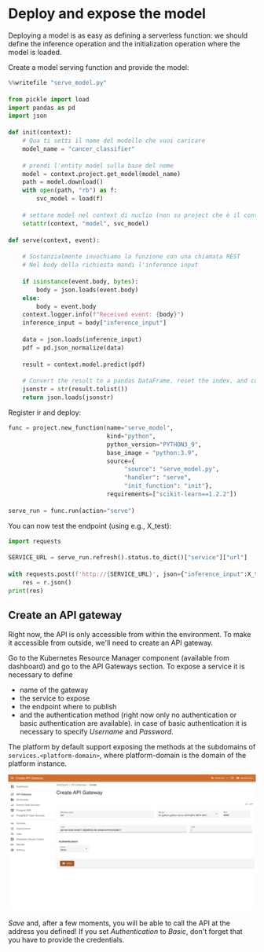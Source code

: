 # Deploy and expose the model

Deploying a model is as easy as defining a serverless function: we should define the inference operation and the initialization
operation where the model is loaded.

Create a model serving function and provide the model:
``` python
%%writefile "serve_model.py"

from pickle import load
import pandas as pd
import json

def init(context):
    # Qua ti setti il nome del modello che vuoi caricare
    model_name = "cancer_classifier"

    # prendi l'entity model sulla base del nome
    model = context.project.get_model(model_name)
    path = model.download()
    with open(path, "rb") as f:
        svc_model = load(f)
    
    # settare model nel context di nuclio (non su project che è il context nostro)
    setattr(context, "model", svc_model)

def serve(context, event):

    # Sostanzialmente invochiamo la funzione con una chiamata REST
    # Nel body della richiesta mandi l'inference input
    
    if isinstance(event.body, bytes):
        body = json.loads(event.body)
    else:
        body = event.body
    context.logger.info(f"Received event: {body}")
    inference_input = body["inference_input"]
    
    data = json.loads(inference_input)
    pdf = pd.json_normalize(data)

    result = context.model.predict(pdf)

    # Convert the result to a pandas DataFrame, reset the index, and convert to a list
    jsonstr = str(result.tolist())
    return json.loads(jsonstr)
```

Register ir and deploy:
``` python
func = project.new_function(name="serve_model",
                            kind="python",
                            python_version="PYTHON3_9",
                            base_image = "python:3.9",
                            source={
                                 "source": "serve_model.py",
                                 "handler": "serve",
                                 "init_function": "init"},
                            requirements=["scikit-learn==1.2.2"])

serve_run = func.run(action="serve")
```

You can now test the endpoint (using e.g., X_test):
``` python
import requests

SERVICE_URL = serve_run.refresh().status.to_dict()["service"]["url"]

with requests.post(f'http://{SERVICE_URL}', json={"inference_input":X_test.to_json(orient='records')}) as r:
    res = r.json()
print(res)
```

## Create an API gateway

Right now, the API is only accessible from within the environment. To make it accessible from outside, we'll need to create an API gateway.

Go to the Kubernetes Resource Manager component (available from dashboard) and go to the API Gateways section. To expose a service it is necessary to define

- name of the gateway
- the service to expose
- the endpoint where to publish
- and the authentication method (right now only no authentication or basic authentication are available). in case of basic authentication it is necessary to specify  *Username* and *Password*.

The platform by default support exposing the methods at the subdomains of ``services.<platform-domain>``, where platform-domain is the domain of the platform instance. 

![KRM APIGW image](../../images/scenario-etl/apigw-krm.png)

*Save* and, after a few moments, you will be able to call the API at the address you defined! If you set *Authentication* to *Basic*, don't forget that you have to provide the credentials.